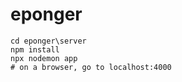# eponger
 
```#
cd eponger\server
npm install
npx nodemon app
# on a browser, go to localhost:4000
```
